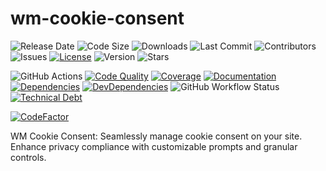 # wm-cookie-consent
![Release Date](https://img.shields.io/github/release-date/wikimint/wm-cookie-consent)
![Code Size](https://img.shields.io/github/languages/code-size/wikimint/wm-cookie-consent)
![Downloads](https://img.shields.io/github/downloads/wikimint/wm-cookie-consent/total)
![Last Commit](https://img.shields.io/github/last-commit/wikimint/wm-cookie-consent)
![Contributors](https://img.shields.io/github/contributors/wikimint/wm-cookie-consent)
![Issues](https://img.shields.io/github/issues/wikimint/wm-cookie-consent)
[![License](https://img.shields.io/github/license/wikimint/wm-cookie-consent)](LICENSE)
![Version](https://img.shields.io/github/v/release/wikimint/wm-cookie-consent)
![Stars](https://img.shields.io/github/stars/wikimint/wm-cookie-consent)

![GitHub Actions](https://github.com/wikimint/wm-cookie-consent/workflows/WorkflowName/badge.svg)
[![Code Quality](https://img.shields.io/codeclimate/maintainability/wikimint/wm-cookie-consent)](https://codeclimate.com/github/wikimint/wm-cookie-consent)
[![Coverage](https://img.shields.io/codecov/c/github/wikimint/wm-cookie-consent)](https://codecov.io/gh/wikimint/wm-cookie-consent)
[![Documentation](https://readthedocs.org/projects/wm-cookie-consent/badge/?version=latest)](https://wm-cookie-consent.readthedocs.io/en/latest/?badge=latest)
[![Dependencies](https://img.shields.io/david/wikimint/wm-cookie-consent)](https://david-dm.org/wikimint/wm-cookie-consent)
[![DevDependencies](https://img.shields.io/david/dev/wikimint/wm-cookie-consent)](https://david-dm.org/wikimint/wm-cookie-consent?type=dev)
![GitHub Workflow Status](https://img.shields.io/github/workflow/status/wikimint/wm-cookie-consent/WorkflowName)
[![Technical Debt](https://img.shields.io/codeclimate/tech-debt/wikimint/wm-cookie-consent)](https://codeclimate.com/github/wikimint/wm-cookie-consent)


[![CodeFactor](https://www.codefactor.io/repository/github/wikimint/wm-cookie-consent/badge)](https://www.codefactor.io/repository/github/wikimint/wm-cookie-consent)


WM Cookie Consent: Seamlessly manage cookie consent on your site. Enhance privacy compliance with customizable prompts and granular controls.
